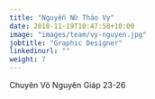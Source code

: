 ```yaml
---
title: "Nguyễn Nữ Thảo Vy"
date: 2018-11-19T10:47:58+10:00
image: "images/team/vy-nguyen.jpg"
jobtitle: "Graphic Designer"
linkedinurl: ""
weight: 7
---
```

Chuyên Võ Nguyên Giáp 23-26